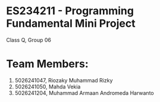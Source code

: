 # ES234211 - Programming Fundamental Mini Project
Class Q, Group 06
# Team Members:
1. 5026241047, Riozaky Muhammad Rizky
2. 5026241050, Mahda Vekia
3. 5026241204, Muhammad Armaan Andromeda Harwanto
